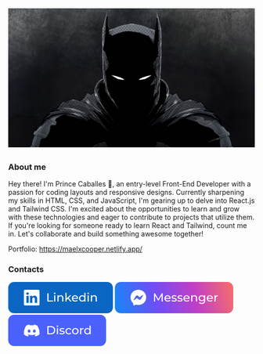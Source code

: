 # [![Hi 👋, I'm Prince Caballes](/assets/batman.svg)](https://maelxcooper.netlify.app/)

### About me

Hey there! I'm Prince Caballes 👋, an entry-level Front-End Developer with a passion for coding layouts and responsive designs. Currently sharpening my skills in HTML, CSS, and JavaScript, I'm gearing up to delve into React.js and Tailwind CSS. I'm excited about the opportunities to learn and grow with these technologies and eager to contribute to projects that utilize them. If you're looking for someone ready to learn React and Tailwind, count me in. Let's collaborate and build something awesome together!



Portfolio: https://maelxcooper.netlify.app/


### Contacts

[![LinkedIn](https://raw.githubusercontent.com/MinecraftJohn/MinecraftJohn/d0be74117a626d1101a10ec1ecde811d0362ae6e/assets/svg/linkedin.svg)](https://www.linkedin.com/in/prince-caballes/)
[![Messenger](https://raw.githubusercontent.com/MinecraftJohn/MinecraftJohn/0b7814e44ddd80c4105d8d3c98edba4f90d62f34/assets/svg/messenger.svg)](http://m.me/princecaballes726)
[![Discord](https://raw.githubusercontent.com/MinecraftJohn/MinecraftJohn/d0be74117a626d1101a10ec1ecde811d0362ae6e/assets/svg/discord.svg)](http://discordapp.com/users/4871)